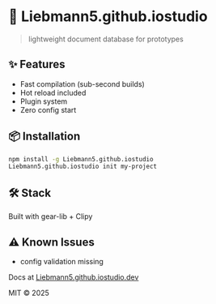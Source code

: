 # 🚀 Liebmann5.github.iostudio

> lightweight document database for prototypes

## ✨ Features

- Fast compilation (sub-second builds)
- Hot reload included
- Plugin system
- Zero config start

## 📦 Installation

```bash
npm install -g Liebmann5.github.iostudio
Liebmann5.github.iostudio init my-project
```

## 🛠️ Stack

Built with gear-lib + Clipy

## ⚠️ Known Issues

- config validation missing

Docs at [Liebmann5.github.iostudio.dev](https://Liebmann5.github.iostudio.dev)

MIT © 2025
